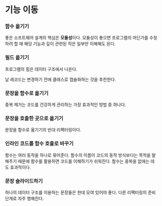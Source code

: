 # 기능 이동

### 함수 옮기기

좋은 소프트웨어 설계의 핵심은 **모듈성**이다. 모듈성이 좋으면 프로그램의 어딘가를 수정하려 할 때 해당 기능과 깊이 관련된 작은 일부만 이해해도 된다.

### 필드 옮기기

프로그램의 힘은 데이터 구조에서 나온다.

날 레코드는 변경하기 전에 클래스로 캡슐화하는 것을 추천한다.

### 문장을 함수로 옮기기

중복 제거는 코드를 건강하게 관리하는 가장 효과적인 방법 중 하나다.

### 문장을 호출한 곳으로 옮기기

문장을 함수로 옮기기의 반대 리팩터링이다.

### 인라인 코드를 함수 호출로 바꾸기

함수는 여러 동작을 하나로 묶어준다. 함수의 이름이 코드의 동작 방식보다는 목적을 말해주기 때문에 함수를 활용하면 코드를 이해하기가 쉬워진다. 함수는 중복을 없애는 데도 효과적이다.

### 문장 슬라이드하기

하나의 데이터 구조를 이용하는 문장들은 한데 모여 있어야 좋다. 다른 리팩터링의 준비 단계로 자주 행해진다.
